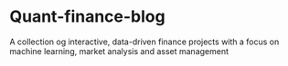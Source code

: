 # Quant-finance-blog
A collection og interactive, data-driven finance projects with a focus on machine learning, market analysis and asset management
